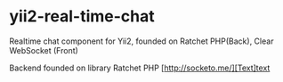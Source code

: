 # yii2-real-time-chat
Realtime chat component for Yii2, founded on Ratchet PHP(Back), Clear WebSocket (Front)

Backend founded on library Ratchet PHP [http://socketo.me/][Text]text
